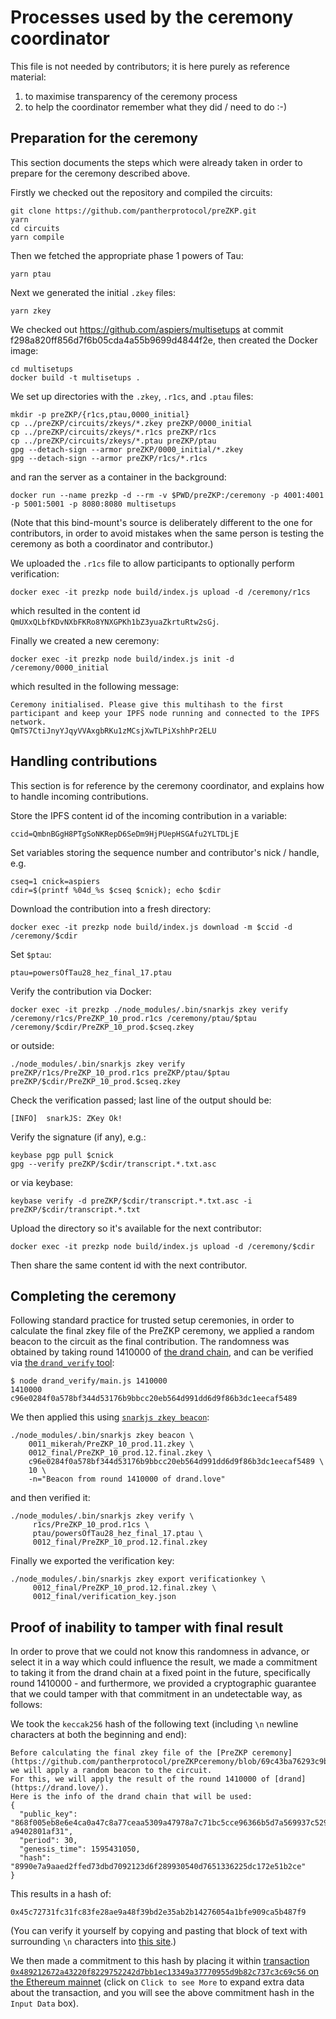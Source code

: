 # Processes used by the ceremony coordinator

This file is not needed by contributors; it is here purely as
reference material:

1. to maximise transparency of the ceremony process
2. to help the coordinator remember what they did / need to do :-)

## Preparation for the ceremony

This section documents the steps which were already taken in order to
prepare for the ceremony described above.

Firstly we checked out the repository and compiled the circuits:

    git clone https://github.com/pantherprotocol/preZKP.git
    yarn
    cd circuits
    yarn compile

Then we fetched the appropriate phase 1 powers of Tau:

    yarn ptau

Next we generated the initial `.zkey` files:

    yarn zkey

We checked out https://github.com/aspiers/multisetups at commit
f298a820ff856d7f6b05cda4a55b9699d4844f2e, then created the Docker
image:

    cd multisetups
    docker build -t multisetups .

We set up directories with the `.zkey`, `.r1cs`, and `.ptau` files:

    mkdir -p preZKP/{r1cs,ptau,0000_initial}
    cp ../preZKP/circuits/zkeys/*.zkey preZKP/0000_initial
    cp ../preZKP/circuits/zkeys/*.r1cs preZKP/r1cs
    cp ../preZKP/circuits/zkeys/*.ptau preZKP/ptau
    gpg --detach-sign --armor preZKP/0000_initial/*.zkey
    gpg --detach-sign --armor preZKP/r1cs/*.r1cs

and ran the server as a container in the background:

    docker run --name prezkp -d --rm -v $PWD/preZKP:/ceremony -p 4001:4001 -p 5001:5001 -p 8080:8080 multisetups

(Note that this bind-mount's source is deliberately different to the
one for contributors, in order to avoid mistakes when the same person
is testing the ceremony as both a coordinator and contributor.)

We uploaded the `.r1cs` file to allow participants to optionally
perform verification:

    docker exec -it prezkp node build/index.js upload -d /ceremony/r1cs

which resulted in the content id `QmUXxQLbfKDvNXbFKRo8YNXGPKh1bZ3yuaZkrtuRtw2sGj`.

Finally we created a new ceremony:

    docker exec -it prezkp node build/index.js init -d /ceremony/0000_initial

which resulted in the following message:

    Ceremony initialised. Please give this multihash to the first participant and keep your IPFS node running and connected to the IPFS network.
    QmTS7CtiJnyYJqyVVAxgbRKu1zMCsjXwTLPiXshhPr2ELU

## Handling contributions

This section is for reference by the ceremony coordinator, and explains
how to handle incoming contributions.

Store the IPFS content id of the incoming contribution in a variable:

    ccid=QmbnBGgH8PTgSoNKRepD6SeDm9HjPUepHSGAfu2YLTDLjE

Set variables storing the sequence number and contributor's nick / handle, e.g.

    cseq=1 cnick=aspiers
    cdir=$(printf %04d_%s $cseq $cnick); echo $cdir

Download the contribution into a fresh directory:

    docker exec -it prezkp node build/index.js download -m $ccid -d /ceremony/$cdir

Set `$ptau`:

    ptau=powersOfTau28_hez_final_17.ptau

Verify the contribution via Docker:

    docker exec -it prezkp ./node_modules/.bin/snarkjs zkey verify /ceremony/r1cs/PreZKP_10_prod.r1cs /ceremony/ptau/$ptau /ceremony/$cdir/PreZKP_10_prod.$cseq.zkey

or outside:

    ./node_modules/.bin/snarkjs zkey verify preZKP/r1cs/PreZKP_10_prod.r1cs preZKP/ptau/$ptau preZKP/$cdir/PreZKP_10_prod.$cseq.zkey

Check the verification passed; last line of the output should be:

    [INFO]  snarkJS: ZKey Ok!

Verify the signature (if any), e.g.:

    keybase pgp pull $cnick
    gpg --verify preZKP/$cdir/transcript.*.txt.asc

or via keybase:

    keybase verify -d preZKP/$cdir/transcript.*.txt.asc -i preZKP/$cdir/transcript.*.txt

Upload the directory so it's available for the next contributor:

    docker exec -it prezkp node build/index.js upload -d /ceremony/$cdir

Then share the same content id with the next contributor.

## Completing the ceremony

Following standard practice for trusted setup ceremonies, in order to
calculate the final zkey file of the PreZKP ceremony, we applied a
random beacon to the circuit as the final contribution.  The
randomness was obtained by taking round 1410000 of [the drand
chain](https://drand.love), and can be verified via [the
`drand_verify` tool](https://github.com/hermeznetwork/drand_verify):

    $ node drand_verify/main.js 1410000
    1410000 c96e0284f0a578bf344d53176b9bbcc20eb564d991dd6d9f86b3dc1eecaf5489

We then applied this using [`snarkjs zkey
beacon`](https://github.com/iden3/snarkjs#20-apply-a-random-beacon):

    ./node_modules/.bin/snarkjs zkey beacon \
        0011_mikerah/PreZKP_10_prod.11.zkey \
        0012_final/PreZKP_10_prod.12.final.zkey \
        c96e0284f0a578bf344d53176b9bbcc20eb564d991dd6d9f86b3dc1eecaf5489 \
        10 \
        -n="Beacon from round 1410000 of drand.love"

and then verified it:

    ./node_modules/.bin/snarkjs zkey verify \
         r1cs/PreZKP_10_prod.r1cs \
         ptau/powersOfTau28_hez_final_17.ptau \
         0012_final/PreZKP_10_prod.12.final.zkey

Finally we exported the verification key:

    ./node_modules/.bin/snarkjs zkey export verificationkey \
         0012_final/PreZKP_10_prod.12.final.zkey \
         0012_final/verification_key.json

## Proof of inability to tamper with final result

In order to prove that we could not know this randomness in advance,
or select it in a way which could influence the result, we made a
commitment to taking it from the drand chain at a fixed point in the
future, specifically round 1410000 - and furthermore, we provided a
cryptographic guarantee that we could tamper with that commitment in
an undetectable way, as follows:

We took the `keccak256` hash of the following text (including
`\n` newline characters at both the beginning and end):

```
Before calculating the final zkey file of the [PreZKP ceremony](https://github.com/pantherprotocol/preZKPceremony/blob/69c43ba76293c9b6b91beba2b4a38f6dab96405f/README.md), we will apply a random beacon to the circuit.
For this, we will apply the result of the round 1410000 of [drand](https://drand.love/).
Here is the info of the drand chain that will be used:
{
  "public_key": "868f005eb8e6e4ca0a47c8a77ceaa5309a47978a7c71bc5cce96366b5d7a569937c529eeda66c7293784  a9402801af31",
  "period": 30,
  "genesis_time": 1595431050,
  "hash": "8990e7a9aaed2ffed73dbd7092123d6f289930540d7651336225dc172e51b2ce"
}
```

This results in a hash of:

    0x45c72731fc31fc83fe28ae9a48f39bd2e35ab2b14276054a1bfe909ca5b487f9

(You can verify it yourself by copying and pasting that block of text
with surrounding `\n` characters into [this
site](https://www.keccak-256.cloxy.net/).)

We then made a commitment to this hash by placing it within
[transaction `0x489212672a43220f8229752242d7bb1ec13349a37770955d9b82c737c3c69c56` on the Ethereum
mainnet](https://etherscan.io/tx/0x489212672a43220f8229752242d7bb1ec13349a37770955d9b82c737c3c69c56)
(click on `Click to see More` to expand extra data about the transaction,
and you will see the above commitment hash in the `Input Data` box).
